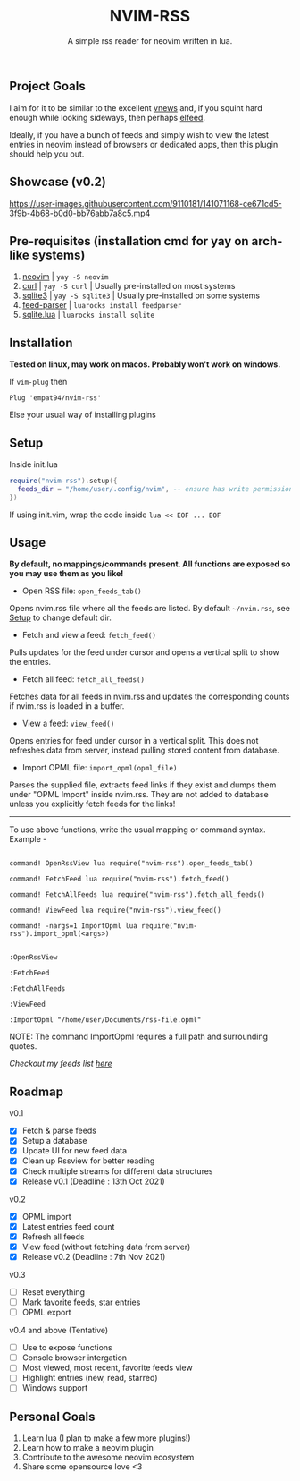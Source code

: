 <br />
<h1 align="center">NVIM-RSS</h1>
<p align="center">A simple rss reader for neovim written in lua.</p>
<br />

## Project Goals

I aim for it to be similar to the excellent [vnews](https://github.com/danchoi/vnews) and, if you squint hard enough while looking sideways, then perhaps [elfeed](https://github.com/skeeto/elfeed).

Ideally, if you have a bunch of feeds and simply wish to view the latest entries in neovim instead of browsers or dedicated apps, then this plugin should help you out.

## Showcase (v0.2)

https://user-images.githubusercontent.com/9110181/141071168-ce671cd5-3f9b-4b68-b0d0-bb76abb7a8c5.mp4

## Pre-requisites (installation cmd for yay on arch-like systems)

1. [neovim](https://neovim.io/) | `yay -S neovim`
2. [curl](https://curl.se/) | `yay -S curl` | Usually pre-installed on most systems
3. [sqlite3](https://sqlite.org/index.html) | `yay -S sqlite3` | Usually pre-installed on some systems
4. [feed-parser](https://github.com/slact/lua-feedparser) | `luarocks install feedparser`
5. [sqlite.lua](https://github.com/tami5/sqlite.lua) | `luarocks install sqlite`

## Installation

__Tested on linux, may work on macos. Probably won't work on windows.__

If `vim-plug` then

```vim
Plug 'empat94/nvim-rss'
```

Else your usual way of installing plugins

## Setup

Inside init.lua

```lua
require("nvim-rss").setup({
  feeds_dir = "/home/user/.config/nvim", -- ensure has write permissions
})
```

If using init.vim, wrap the code inside `lua << EOF ... EOF`

## Usage

__By default, no mappings/commands present. All functions are exposed so you may use them as you like!__

* Open RSS file: `open_feeds_tab()`

Opens nvim.rss file where all the feeds are listed. By default `~/nvim.rss`, see [Setup](#Setup) to change default dir.

* Fetch and view a feed: `fetch_feed()`

Pulls updates for the feed under cursor and opens a vertical split to show the entries.

* Fetch all feed: `fetch_all_feeds()`

Fetches data for all feeds in nvim.rss and updates the corresponding counts if nvim.rss is loaded in a buffer.

* View a feed: `view_feed()`

Opens entries for feed under cursor in a vertical split. This does not refreshes data from server, instead pulling stored content from database.

* Import OPML file: `import_opml(opml_file)`

Parses the supplied file, extracts feed links if they exist and dumps them under "OPML Import" inside nvim.rss. They are not added to database unless you explicitly fetch feeds for the links!

---

To use above functions, write the usual mapping or command syntax. Example -

```vim

command! OpenRssView lua require("nvim-rss").open_feeds_tab()

command! FetchFeed lua require("nvim-rss").fetch_feed()

command! FetchAllFeeds lua require("nvim-rss").fetch_all_feeds()

command! ViewFeed lua require("nvim-rss").view_feed()

command! -nargs=1 ImportOpml lua require("nvim-rss").import_opml(<args>)

```

```vim

:OpenRssView

:FetchFeed

:FetchAllFeeds

:ViewFeed

:ImportOpml "/home/user/Documents/rss-file.opml"

```

NOTE: The command ImportOpml requires a full path and surrounding quotes.

_Checkout my feeds list [here](https://github.com/EMPAT94/dotfiles/blob/main/nvim/.config/nvim/nvim.rss)_

## Roadmap

v0.1

- [X] Fetch & parse feeds
- [X] Setup a database
- [X] Update UI for new feed data
- [X] Clean up Rssview for better reading
- [X] Check multiple streams for different data structures
- [X] Release v0.1 (Deadline : 13th Oct 2021)

v0.2

- [X] OPML import
- [X] Latest entries feed count
- [X] Refresh all feeds
- [X] View feed (without fetching data from server)
- [X] Release v0.2 (Deadline : 7th Nov 2021)

v0.3

- [ ] Reset everything
- [ ] Mark favorite feeds, star entries
- [ ] OPML export

v0.4 and above (Tentative)

- [ ] Use <Plug> to expose functions
- [ ] Console browser intergation
- [ ] Most viewed, most recent, favorite feeds view
- [ ] Highlight entries (new, read, starred)
- [ ] Windows support

## Personal Goals

1. Learn lua (I plan to make a few more plugins!)
2. Learn how to make a neovim plugin
3. Contribute to the awesome neovim ecosystem
4. Share some opensource love <3
